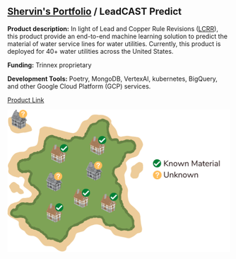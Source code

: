 ## [Shervin's Portfolio](https://moderncan.github.io) / LeadCAST Predict

**Product description:** In light of Lead and Copper Rule Revisions ([LCRR](https://www.epa.gov/ground-water-and-drinking-water/revised-lead-and-copper-rule)), this product provide an end-to-end machine learning solution to predict the material of water service lines for water utilities. Currently, this product is deployed for 40+ water utilities across the United States.

**Funding:** Trinnex proprietary 



**Development Tools:** Poetry, MongoDB, VertexAI, kubernetes, BigQuery, and other Google Cloud Platform (GCP) services.

[Product Link](https://www.trinnex.io/products/leadcast/leadcast-predict)


<img style='vertical-align:middle;' src="/images/lead_predict.png" >

